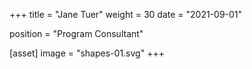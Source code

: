 +++
title = "Jane Tuer"
weight = 30
date = "2021-09-01"

position = "Program Consultant"

[asset]
  image = "shapes-01.svg"
+++


